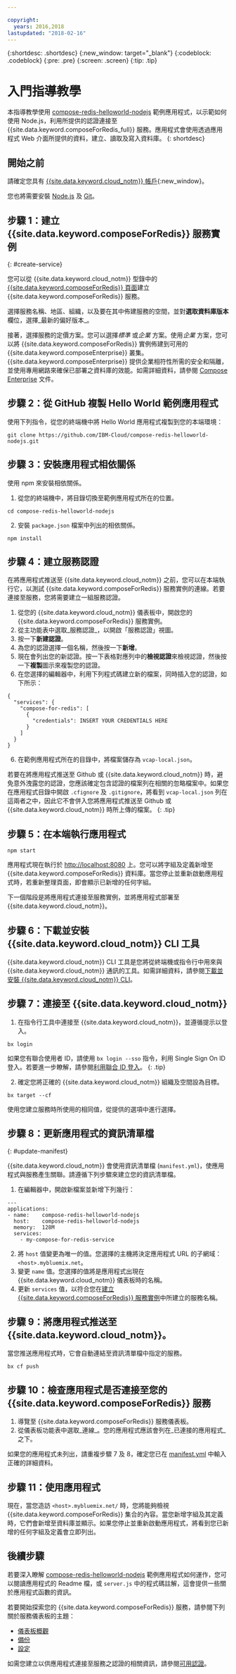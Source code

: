 ```yaml
---

copyright:
  years: 2016,2018
lastupdated: "2018-02-16"
---
```


{:shortdesc: .shortdesc}
{:new_window: target="_blank"}
{:codeblock: .codeblock}
{:pre: .pre}
{:screen: .screen}
{:tip: .tip}


# 入門指導教學
本指導教學使用 [compose-redis-helloworld-nodejs](https://github.com/IBM-Cloud/compose-redis-helloworld-nodejs) 範例應用程式，以示範如何使用 Node.js，利用所提供的認證連接至 {{site.data.keyword.composeForRedis_full}} 服務。應用程式會使用透過應用程式 Web 介面所提供的資料，建立、讀取及寫入資料庫。
{: shortdesc}

## 開始之前

請確定您具有 [{{site.data.keyword.cloud_notm}} 帳戶][ibm_cloud_signup_url]{:new_window}。

您也將需要安裝 [Node.js](https://nodejs.org/) 及 [Git](https://git-scm.com/downloads)。

## 步驟 1：建立 {{site.data.keyword.composeForRedis}} 服務實例
{: #create-service}

您可以從 {{site.data.keyword.cloud_notm}} 型錄中的 [{{site.data.keyword.composeForRedis}} 頁面](https://console.{DomainName}/catalog/services/compose-for-redis/)建立 {{site.data.keyword.composeForRedis}} 服務。

選擇服務名稱、地區、組織，以及要在其中佈建服務的空間，並對**選取資料庫版本**欄位，選擇_最新的偏好版本_。

接著，選擇服務的定價方案。您可以選擇*標準* 或*企業* 方案。使用*企業* 方案，您可以將 {{site.data.keyword.composeForRedis}} 實例佈建到可用的 {{site.data.keyword.composeEnterprise}} 叢集。{{site.data.keyword.composeEnterprise}} 提供企業相符性所需的安全和隔離，並使用專用網路來確保已部署之資料庫的效能。如需詳細資料，請參閱 [Compose Enterprise](../ComposeEnterprise/index.html) 文件。

## 步驟 2：從 GitHub 複製 Hello World 範例應用程式

使用下列指令，從您的終端機中將 Hello World 應用程式複製到您的本端環境：

```
git clone https://github.com/IBM-Cloud/compose-redis-helloworld-nodejs.git
```

## 步驟 3：安裝應用程式相依關係

使用 npm 來安裝相依關係。

1. 從您的終端機中，將目錄切換至範例應用程式所在的位置。
  
  ```
  cd compose-redis-helloworld-nodejs
  ```

2. 安裝 `package.json` 檔案中列出的相依關係。
  
  ```
  npm install
  ```

## 步驟 4：建立服務認證

在將應用程式推送至 {{site.data.keyword.cloud_notm}} 之前，您可以在本端執行它，以測試 {{site.data.keyword.composeForRedis}} 服務實例的連線。若要連接至服務，您將需要建立一組服務認證。

1. 從您的 {{site.data.keyword.cloud_notm}} 儀表板中，開啟您的 {{site.data.keyword.composeForRedis}} 服務實例。
2. 從主功能表中選取_服務認證_，以開啟「服務認證」視圖。
3. 按一下**新建認證**。
4. 為您的認證選擇一個名稱，然後按一下**新增**。
5. 現在會列出您的新認證。按一下表格對應列中的**檢視認證**來檢視認證，然後按一下**複製**圖示來複製您的認證。
6. 在您選擇的編輯器中，利用下列程式碼建立新的檔案，同時插入您的認證，如下所示：

  ```
  {
    "services": {
      "compose-for-redis": [
        {
          "credentials": INSERT YOUR CREDENTIALS HERE
        }
      ]
    }
  }
  ```
6. 在範例應用程式所在的目錄中，將檔案儲存為 `vcap-local.json`。

若要在將應用程式推送至 Github 或 {{site.data.keyword.cloud_notm}} 時，避免意外洩露您的認證，您應該確定包含認證的檔案列在相關的忽略檔案中。如果您在應用程式目錄中開啟 `.cfignore` 及 `.gitignore`，將看到 `vcap-local.json` 列在這兩者之中，因此它不會併入您將應用程式推送至 Github 或 {{site.data.keyword.cloud_notm}} 時所上傳的檔案。
{: .tip}

## 步驟 5：在本端執行應用程式

```
npm start
```

應用程式現在執行於 [http://localhost:8080](http://localhost:8080) 上。您可以將字組及定義新增至 {{site.data.keyword.composeForRedis}} 資料庫。當您停止並重新啟動應用程式時，若重新整理頁面，即會顯示已新增的任何字組。

下一個階段是將應用程式連接至服務實例，並將應用程式部署至 {{site.data.keyword.cloud_notm}}。

## 步驟 6：下載並安裝 {{site.data.keyword.cloud_notm}} CLI 工具

{{site.data.keyword.cloud_notm}} CLI 工具是您將從終端機或指令行中用來與 {{site.data.keyword.cloud_notm}} 通訊的工具。如需詳細資料，請參閱[下載並安裝 {{site.data.keyword.cloud_notm}} CLI](https://console.{DomainName}/docs/cli/reference/bluemix_cli/download_cli.html)。

## 步驟 7：連接至 {{site.data.keyword.cloud_notm}}

1. 在指令行工具中連接至 {{site.data.keyword.cloud_notm}}，並遵循提示以登入。

  ```
  bx login
  ```

  如果您有聯合使用者 ID，請使用 `bx login --sso` 指令，利用 Single Sign On ID 登入。若要進一步瞭解，請參閱[利用聯合 ID 登入](https://console.{DomainName}/docs/cli/login_federated_id.html#federated_id)。
  {: .tip}

2. 確定您將正確的 {{site.data.keyword.cloud_notm}} 組織及空間設為目標。

  ```
  bx target --cf
  ```

  使用您建立服務時所使用的相同值，從提供的選項中進行選擇。

## 步驟 8：更新應用程式的資訊清單檔
{: #update-manifest}

{{site.data.keyword.cloud_notm}} 會使用資訊清單檔 (`manifest.yml`)，使應用程式與服務產生關聯。請遵循下列步驟來建立您的資訊清單檔。

1. 在編輯器中，開啟新檔案並新增下列幾行：

  ```
  ---
  applications:
  - name:    compose-redis-helloworld-nodejs
    host:    compose-redis-helloworld-nodejs
    memory:  128M
    services:
      - my-compose-for-redis-service
  ```

2. 將 `host` 值變更為唯一的值。您選擇的主機將決定應用程式 URL 的子網域：`<host>.mybluemix.net`。
3. 變更 `name` 值。您選擇的值將是應用程式出現在 {{site.data.keyword.cloud_notm}} 儀表板時的名稱。
4. 更新 `services` 值，以符合您在[建立 {{site.data.keyword.composeForRedis}} 服務實例](#create-service)中所建立的服務名稱。 

## 步驟 9：將應用程式推送至 {{site.data.keyword.cloud_notm}}。

當您推送應用程式時，它會自動連結至資訊清單檔中指定的服務。

```
bx cf push
```

## 步驟 10：檢查應用程式是否連接至您的 {{site.data.keyword.composeForRedis}} 服務

1. 導覽至 {{site.data.keyword.composeForRedis}} 服務儀表板。
2. 從儀表板功能表中選取_連線_。您的應用程式應該會列在_已連接的應用程式_ 之下。

如果您的應用程式未列出，請重複步驟 7 及 8，確定您已在 [manifest.yml](#update-manifest) 中輸入正確的詳細資料。

## 步驟 11：使用應用程式

現在，當您造訪 `<host>.mybluemix.net/` 時，您將能夠檢視 {{site.data.keyword.composeForRedis}} 集合的內容。當您新增字組及其定義時，它們會新增至資料庫並顯示。如果您停止並重新啟動應用程式，將看到您已新增的任何字組及定義會立即列出。


## 後續步驟

若要深入瞭解 [compose-redis-helloworld-nodejs](https://github.com/IBM-Cloud/compose-redis-helloworld-nodejs) 範例應用程式如何運作，您可以閱讀應用程式的 Readme 檔，或 `server.js` 中的程式碼註解，這會提供一些關於應用程式函數的資訊。

若要開始探索您的 {{site.data.keyword.composeForRedis}} 服務，請參閱下列關於服務儀表板的主題：

- [儀表板概觀](./dashboard-overview.html)
- [備份](./dashboard-backups.html)
- [設定](./dashboard-settings.html)

如需您建立以供應用程式連接至服務之認證的相關資訊，請參閱[可用認證](./connecting-bluemix-app.html#available-credentials)。

[ibm_cloud_signup_url]: https://ibm.biz/compose-for-redis-signup
